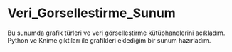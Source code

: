 # Veri_Gorsellestirme_Sunum

Bu sunumda grafik türleri ve veri görselleştirme kütüphanelerini açıkladım. Python ve Knime çıktıları ile grafikleri eklediğim bir sunum hazırladım.
